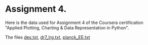 # Assignment 4.
Here is the data used for Assignment 4 of the Coursera certification "Applied Plotting, Charting & Data Representation in Python". 

The files [des.txt](https://github.com/losvaldote/MPS_for_homework_4/blob/main/des.txt), [dr7_lrg.txt](https://github.com/losvaldote/MPS_for_homework_4/blob/main/dr7_lrg.txt), [planck_EE.txt](https://github.com/losvaldote/MPS_for_homework_4/blob/main/planck_EE.txt)
